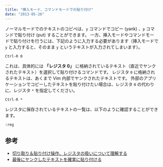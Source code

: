 ```yaml
---
title: "挿入モード、コマンドモードでの貼り付け"
date: "2013-05-26"
---
```


ノーマルモードでのテキストのコピペは、`y` コマンドでコピー (yank) 、`p` コマンドで貼り付け (put) することができます。
一方、挿入モードやコマンドモードで貼り付けを行うには、下記のように入力する必要があります（挿入モードで `y` と入力すると、そのまま `y` というテキストが入力されてしまいます）。

~~~
Ctrl-R 0
~~~

これは、具体的には **「レジスタ 0」** に格納されているテキスト（直近でヤンクされたテキスト）を選択して貼り付けるコマンドです。
レジスタ `0` に格納されるテキストは、あくまで Vim 内部でヤンクされたテキストです。
外部のアプリケーションでコピーしたテキストを貼り付けたい場合は、レジスタ `0` の代わりに、レジスタ `*` を指定してください。

~~~
Ctrl-R *
~~~

レジスタに保存されているテキストの一覧は、以下のように確認することができます。

~~~
:reg
~~~


参考
----

* [切り取り＆貼り付け操作、レジスタの扱いについて理解する](register.html)
* [最後にヤンクしたテキストを確実に貼り付ける](paste-register-0.html)

